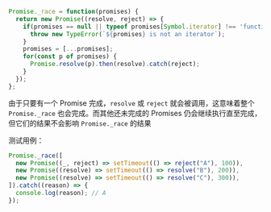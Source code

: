 ```JavaScript
Promise._race = function(promises) {
  return new Promise((resolve, reject) => {
    if(promises == null || typeof promises[Symbol.iterator] !== 'function') {
      throw new TypeError(`${promises} is not an iterator`);
    }
    promises = [...promises];
    for(const p of promises) {
      Promise.resolve(p).then(resolve).catch(reject);
    }
  });
};
```

由于只要有一个 Promise 完成，`resolve` 或 `reject` 就会被调用，这意味着整个 `Promise._race` 也会完成。而其他还未完成的 Promises 仍会继续执行直至完成，但它们的结果不会影响 `Promise._race` 的结果

测试用例：

```JavaScript
Promise._race([
  new Promise((_, reject) => setTimeout(() => reject("A"), 100)),
  new Promise((resolve) => setTimeout(() => resolve("B"), 200)),
  new Promise((resolve) => setTimeout(() => resolve("C"), 300)),
]).catch((reason) => {
  console.log(reason); // A
});
```
